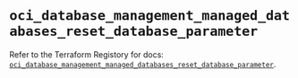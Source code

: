 # `oci_database_management_managed_databases_reset_database_parameter`

Refer to the Terraform Registory for docs: [`oci_database_management_managed_databases_reset_database_parameter`](https://registry.terraform.io/providers/oracle/oci/6.18.0/docs/resources/database_management_managed_databases_reset_database_parameter).
